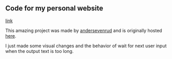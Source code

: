 ## Code for my personal website

[link](fabioseixas.github.io)

This amazing project was made by [andersevenrud](https://github.com/andersevenrud) and is originally hosted [here](https://github.com/andersevenrud/retro-css-shell-demo).

I just made some visual changes and the behavior of wait for next user input when the output text is too long.
